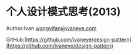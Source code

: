 # 个人设计模式思考(2013)

Author:Ivan <wangyifan@ivaneye.com>

GitHub:[https://github.com/ivaneye/design-pattern](https://github.com/ivaneye/design-pattern)
